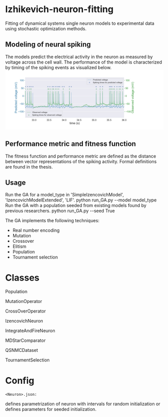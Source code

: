 # Izhikevich-neuron-fitting
Fitting of dynamical systems single neuron models to experimental data using stochastic optimization methods.

## Modeling of neural spiking
The models predict the electrical activity in the neuron as measured by voltage across the cell wall. The performance of the model is characterized by timing of the spiking events as visualized below.
![](izhikevich_visualization/Iz_model_spiking.jpg)

## Performance metric and fitness function
The fitness function and performance metric are defined as the distance between vector representations of the spiking activity. Formal definitions are found in the thesis.


## Usage
Run the GA for a model_type in 'SimpleIzencovichModel', 'IzencovichModelExtended', 'LIF'.
    python run_GA.py --model model_type
Run the GA with a population seeded from existing models found by previous researchers.
    python run_GA.py --seed True
    

The GA implements the following techniques:
* Real number encoding
* Mutation
* Crossover
* Elitism
* Population
* Tournament selection


# Classes

Population

MutationOperator

CrossOverOperator

IzencovichNeuron

IntegrateAndFireNeuron

MDStarComparator

QSNMCDataset

TournamentSelection

# Config


    <Neuron>.json: 
  
  
defines parametrization of neuron with intervals for random initialization or defines parameters for seeded initialization.

